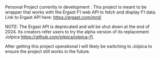 Personal Project currently in development .
This project is meant to be wrapper that works with the Ergast F1 web API to fetch and display F1 data. Link to Ergast API here: https://ergast.com/mrd/

NOTE: The Ergast API is deprecated and will be shut down at the end of 2024. 
Its creators refer users to try the alpha version of its replacement Jolpica https://github.com/jolpica/jolpica-f1. 

After getting this project operational I will likely be switching to Jolpica to ensure the project still works in the future.
